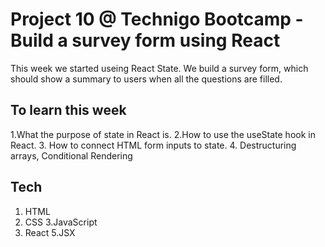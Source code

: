 # Project 10 @ Technigo Bootcamp - Build a survey form using React

 This week we started useing React State. We build a survey form, which should show a summary to users when all the questions are filled.
 
## To learn this week



1.What the purpose of state in React is.
2.How to use the useState hook in React.
3. How to connect HTML form inputs to state. 
4. Destructuring arrays, Conditional Rendering

## Tech

1. HTML
2. CSS
3.JavaScript
4. React 
5.JSX


